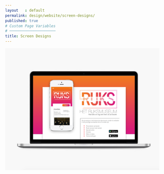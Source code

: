 ```yaml
---
layout   : default
permalink: design/website/screen-designs/
published: true
# Custom Page Variables
# ─────────────────────
title: Screen Designs
---
```

![desktop](../../afbeeldingen/desk1.png)
